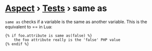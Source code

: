 [Aspect](./../../readme.md) › [Tests](./../tests.md) › same as
=============

<!-- {% raw %} -->

`same as` checks if a variable is the same as another variable. This is the equivalent to == in Lua:

```twig
{% if foo.attribute is same as(false) %}
    the foo attribute really is the 'false' PHP value
{% endif %}
```

<!-- {% endraw %} -->